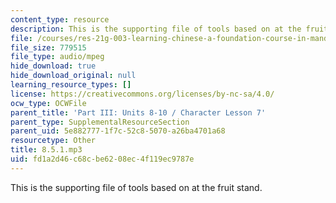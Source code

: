 ```yaml
---
content_type: resource
description: This is the supporting file of tools based on at the fruit stand.
file: /courses/res-21g-003-learning-chinese-a-foundation-course-in-mandarin-spring-2011/fd1a2d46c68cbe6208ec4f119ec9787e_8.5.1.mp3
file_size: 779515
file_type: audio/mpeg
hide_download: true
hide_download_original: null
learning_resource_types: []
license: https://creativecommons.org/licenses/by-nc-sa/4.0/
ocw_type: OCWFile
parent_title: 'Part III: Units 8-10 / Character Lesson 7'
parent_type: SupplementalResourceSection
parent_uid: 5e882777-1f7c-52c8-5070-a26ba4701a68
resourcetype: Other
title: 8.5.1.mp3
uid: fd1a2d46-c68c-be62-08ec-4f119ec9787e
---
```

This is the supporting file of tools based on at the fruit stand.